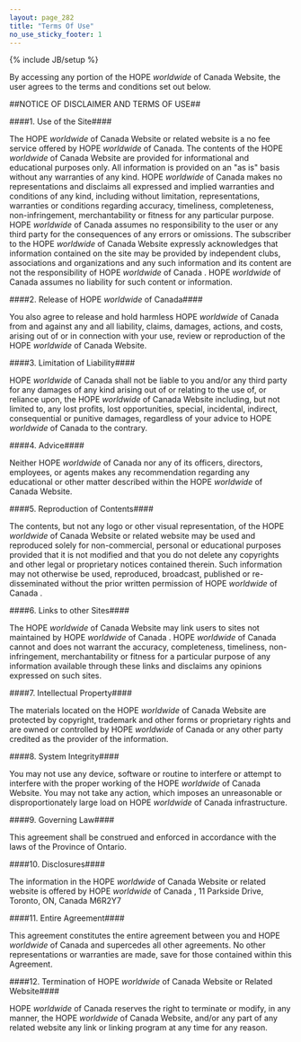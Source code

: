 ```yaml
---
layout: page_282
title: "Terms Of Use"
no_use_sticky_footer: 1
---
```

{% include JB/setup %}

By accessing any portion of the HOPE _worldwide_ of Canada Website, the user agrees to the terms and conditions set out below.

##NOTICE OF DISCLAIMER AND TERMS OF USE##

####1. Use of the Site####

The HOPE _worldwide_ of Canada Website or related website is a no fee service offered by HOPE _worldwide_ of Canada. The contents of the HOPE _worldwide_ of Canada Website are provided for informational and educational purposes only. All information is provided on an "as is" basis without any warranties of any kind. HOPE _worldwide_ of Canada makes no representations and disclaims all expressed and implied warranties and conditions of any kind, including without limitation, representations, warranties or conditions regarding accuracy, timeliness, completeness, non-infringement, merchantability or fitness for any particular purpose. HOPE _worldwide_ of Canada assumes no responsibility to the user or any third party for the consequences of any errors or omissions. The subscriber to the HOPE _worldwide_ of Canada Website expressly acknowledges that information contained on the site may be provided by independent clubs, associations and organizations and any such information and its content are not the responsibility of HOPE _worldwide_ of Canada . HOPE _worldwide_ of Canada assumes no liability for such content or information.

####2. Release of HOPE _worldwide_ of Canada####

You also agree to release and hold harmless HOPE _worldwide_ of Canada from and against any and all liability, claims, damages, actions, and costs, arising out of or in connection with your use, review or reproduction of the HOPE _worldwide_ of Canada Website.

####3. Limitation of Liability####

HOPE _worldwide_ of Canada shall not be liable to you and/or any third party for any damages of any kind arising out of or relating to the use of, or reliance upon, the HOPE _worldwide_ of Canada Website including, but not limited to, any lost profits, lost opportunities, special, incidental, indirect, consequential or punitive damages, regardless of your advice to HOPE _worldwide_ of Canada to the contrary.

####4. Advice####

Neither HOPE _worldwide_ of Canada nor any of its officers, directors, employees, or agents makes any recommendation regarding any educational or other matter described within the HOPE _worldwide_ of Canada Website.

####5. Reproduction of Contents####

The contents, but not any logo or other visual representation, of the HOPE _worldwide_ of Canada Website or related website may be used and reproduced solely for non-commercial, personal or educational purposes provided that it is not modified and that you do not delete any copyrights and other legal or proprietary notices contained therein. Such information may not otherwise be used, reproduced, broadcast, published or re-disseminated without the prior written permission of HOPE _worldwide_ of Canada .

####6. Links to other Sites####

The HOPE _worldwide_ of Canada Website may link users to sites not maintained by HOPE _worldwide_ of Canada . HOPE _worldwide_ of Canada cannot and does not warrant the accuracy, completeness, timeliness, non-infringement, merchantability or fitness for a particular purpose of any information available through these links and disclaims any opinions expressed on such sites.

####7. Intellectual Property####

The materials located on the HOPE _worldwide_ of Canada Website are protected by copyright, trademark and other forms or proprietary rights and are owned or controlled by HOPE _worldwide_ of Canada or any other party credited as the provider of the information.

####8. System Integrity####

You may not use any device, software or routine to interfere or attempt to interfere with the proper working of the HOPE _worldwide_ of Canada Website. You may not take any action, which imposes an unreasonable or disproportionately large load on HOPE _worldwide_ of Canada infrastructure.

####9. Governing Law####

This agreement shall be construed and enforced in accordance with the laws of the Province of Ontario.

####10. Disclosures####

The information in the HOPE _worldwide_ of Canada Website or related website is offered by HOPE _worldwide_ of Canada , 11 Parkside Drive, Toronto, ON, Canada M6R2Y7

####11. Entire Agreement####

This agreement constitutes the entire agreement between you and HOPE _worldwide_ of Canada and supercedes all other agreements. No other representations or warranties are made, save for those contained within this Agreement.

####12. Termination of HOPE _worldwide_ of Canada Website or Related Website####

HOPE _worldwide_ of Canada reserves the right to terminate or modify, in any manner, the HOPE _worldwide_ of Canada Website, and/or any part of any related website any link or linking program at any time for any reason.